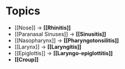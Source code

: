 # Topics
- [[Nose]] → **[[Rhinitis]]**
- [[Paranasal Sinuses]] → **[[Sinusitis]]**
- [[Nasopharynx]] → **[[Pharyngotonsilitis]]**
- [[Larynx]] → **[[Laryngitis]]**
- [[Epiglottis]] → **[[Laryngo-epiglottitis]]**
- **[[Croup]]**